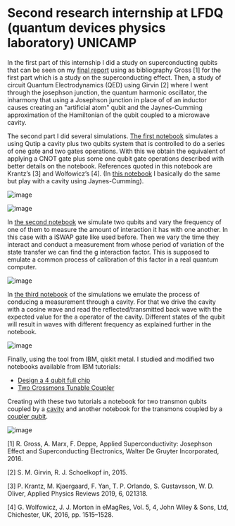 # Second research internship at LFDQ (quantum devices physics laboratory) UNICAMP

In the first part of this internship I did a study on superconducting qubits that can be seen on my [final report](https://github.com/Danielgb23/ic-superconductor-qubit/blob/master/final_report_Daniel.pdf)
using as bibliography Gross [1] for the first part which is a study on the superconducting effect. Then, a study of circuit Quantum Electrodynamics (QED) using Girvin [2] 
where I went through the josephson junction, the quantum harmonic oscillator, the inharmony that using a Josephson junction in place of of an inductor causes creating 
an "artificial atom" qubit and the Jaynes-Cumming approximation of the Hamiltonian of the qubit coupled to a microwave cavity.

The second part I did several simulations. [The first notebook](https://github.com/Danielgb23/ic-superconductor-qubit/blob/master/2-qubit-gates.ipynb) simulates a
using Qutip a cavity plus two qubits system that is controlled to do a series of one gate and two gates operations. With this we obtain the equivalent of applying a 
CNOT gate plus some one qubit gate operations described with better details on the
notebook. References quoted in this notebook are Krantz’s [3] and Wolfowicz’s [4]. 
(In [this notebook](https://github.com/Danielgb23/ic-superconductor-qubit/blob/master/cavity-qubit%20gates.ipynb) 
I basically do the same but play with a cavity using Jaynes-Cumming).

![image](https://github.com/user-attachments/assets/2c985e0e-5e7b-4baf-bdc0-bd0d48b91af1)

![image](https://github.com/user-attachments/assets/ce0bec17-44a0-4177-ba19-7bd2bc89d301)

In [the second notebook](https://github.com/Danielgb23/ic-superconductor-qubit/blob/master/finding%20g%20the%20interaction%20factor.ipynb)  we simulate two qubits and vary the frequency of one of them
to measure the amount of interaction it has with one another. In this case with a iSWAP gate like used
before. Then we vary the time they interact and conduct a measurement from whose
period of variation of the state transfer we can find the g interaction factor. This is
supposed to emulate a common process of calibration of this factor in a real quantum
computer. 

![image](https://github.com/user-attachments/assets/53c86be5-ed8f-4238-a5cb-a2d5f3fc3b67)


In [the third notebook](https://github.com/Danielgb23/ic-superconductor-qubit/blob/master/Measurement.ipynb)
of the simulations we emulate the process of conducing a measurement through a cavity.
For that we drive the cavity with a cosine wave and read the reflected/transmitted back
wave with the expected value for the a operator of the cavity. Different states of the qubit will
result in waves with different frequency as explained further in the notebook.

![image](https://github.com/user-attachments/assets/0b738e21-e3f7-4a0a-833e-19469f360f65)


Finally, using the tool from IBM, qiskit metal. I studied and modified two notebooks available
from IBM tutorials:

- [Design a 4 qubit full chip](https://github.com/Qiskit/qiskit-metal/blob/main/tutorials/2%20From%20components%20to%20chip/C.%20My%20first%20full%20quantum%20chip%20design/2.21%20Design%20a%204%20qubit%20full%20chip.ipynb)
- [Two Crossmons Tunable Coupler](https://qiskit.org/documentation/metal/circuit-examples/D.Qubit-couplers/31-TwoCrossmonsTunableCoupler.html)

Creating with these two tutorials a notebook for two transmon qubits coupled by a
[cavity](https://github.com/Danielgb23/ic-superconductor-qubit/blob/master/Design%20a%202%20qubit%20full%20chip.ipynb)
and another notebook for the transmons coupled by a [coupler qubit](https://github.com/Danielgb23/ic-superconductor-qubit/blob/master/TwoTransmonsTunableCoupler.ipynb).

![image](https://github.com/user-attachments/assets/17f8cfcc-f536-41de-a2d0-93fb5afd2930)


[1] R. Gross, A. Marx, F. Deppe, Applied Superconductivity: Josephson Effect
and Superconducting Electronics, Walter De Gruyter Incorporated, 2016.

[2] S. M. Girvin, R. J. Schoelkopf in, 2015.

[3] P. Krantz, M. Kjaergaard, F. Yan, T. P. Orlando, S. Gustavsson, W. D.
Oliver, Applied Physics Reviews 2019, 6, 021318.

[4] G. Wolfowicz, J. J. Morton in eMagRes, Vol. 5, 4, John Wiley & Sons, Ltd,
Chichester, UK, 2016, pp. 1515–1528.
